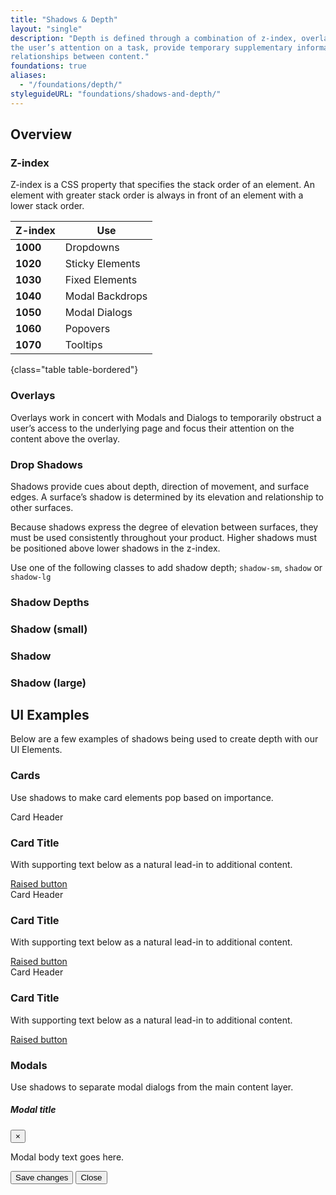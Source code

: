 ```yaml
---
title: "Shadows & Depth"
layout: "single"
description: "Depth is defined through a combination of z-index, overlays, and drop shadows. Use it to focus
the user’s attention on a task, provide temporary supplementary information, or define spatial
relationships between content."
foundations: true
aliases:
  - "/foundations/depth/"
styleguideURL: "foundations/shadows-and-depth/"
---
```


## Overview

### Z-index

Z-index is a CSS property that specifies the stack order of an element. An element with
greater stack order is always in front of an element with a lower stack order.

| Z-index  | Use             |
| -------- | --------------- |
| **1000** | Dropdowns       |
| **1020** | Sticky Elements |
| **1030** | Fixed Elements  |
| **1040** | Modal Backdrops |
| **1050** | Modal Dialogs   |
| **1060** | Popovers        |
| **1070** | Tooltips        |
{class="table table-bordered"}

### Overlays

Overlays work in concert with Modals and Dialogs to temporarily obstruct a user’s access to
the underlying page and focus their attention on the content above the overlay.

### Drop Shadows

Shadows provide cues about depth, direction of movement, and surface edges. A surface’s
shadow is determined by its elevation and relationship to other surfaces.

Because shadows express the degree of elevation between surfaces, they must be used
consistently throughout your product. Higher shadows must be positioned above lower shadows
in the z-index.

Use one of the following classes to add shadow depth; `shadow-sm`,
`shadow` or `shadow-lg`

### Shadow Depths

<div class="guide-example-block shadow-none border-0">
  <div class="row mt-2">
      <div class="col-12 col-md-4 mb-4">
        <div class="card shadow-sm">
          <div class="card-body">
            <h3 class="text-center font-weight-bold">
              Shadow (small)
            </h3>
          </div>
        </div>
        </div>
        <div class="col-12 col-md-4 mb-4">
        <div class="card shadow">
          <div class="card-body">
            <h3 class="text-center font-weight-bold">
              Shadow
            </h3>
          </div>
        </div>
        </div>
        <div class="col-12 col-md-4 mb-4">
        <div class="card shadow-lg">
          <div class="card-body">
            <h3 class="text-center font-weight-bold">
              Shadow (large)
            </h3>
          </div>
        </div>
    </div>
  </div>
</div>

## UI Examples

Below are a few examples of shadows being used to create depth with our UI Elements.

### Cards

Use shadows to make card elements pop based on importance.

<div class="guide-example-block shadow-none border-0">
  <div class="row">
    <div class="col-12 col-md-4 mb-4">
    <div class="card p-2 shadow-sm">
      <div class="card-header">Card Header</div>
      <div class="card-body">
        <h3 class="card-title">Card Title</h3>
        <p class="card-text">
          With supporting text below as a natural lead-in to additional content.
        </p>
        <a href="#" class="btn btn-primary shadow">Raised button</a>
      </div>
      </div>
    </div>
    <div class="col-12 col-md-4 mb-4">
    <div class="card p-2 shadow">
      <div class="card-header">Card Header</div>
      <div class="card-body">
        <h3 class="card-title">Card Title</h3>
        <p class="card-text">
          With supporting text below as a natural lead-in to additional content.
        </p>
        <a href="#" class="btn btn-primary shadow">Raised button</a>
      </div>
      </div>
    </div>
    <div class="col-12 col-md-4 mb-4">
    <div class="card p-2 shadow-lg">
      <div class="card-header">Card Header</div>
      <div class="card-body">
        <h3 class="card-title">Card Title</h3>
        <p class="card-text">
          With supporting text below as a natural lead-in to additional content.
        </p>
        <a href="#" class="btn btn-primary shadow">Raised button</a>
      </div>
      </div>
    </div>
  </div>
</div>

### Modals

Use shadows to separate modal dialogs from the main content layer.

<div class="guide-example-block">
  <div class="guide-sample modal-static bg-light">
    <div class="modal d-inline position-relative" tabindex="-1" role="dialog">
      <div class="modal-dialog shadow-lg" role="document">
        <div class="modal-content">
          <div class="modal-header">
            <h5 class="modal-title">Modal title</h5>
            <button
              type="button"
              class="close"
              data-dismiss="modal"
              aria-label="Close">
              <span aria-hidden="true">&times;</span>
            </button>
          </div>
          <div class="modal-body">
            <p>Modal body text goes here.</p>
          </div>
          <div class="modal-footer">
            <button type="button" class="btn btn-primary">
              Save changes
            </button>
            <button
              type="button"
              class="btn btn-secondary"
              data-dismiss="modal">
              Close
            </button>
          </div>
        </div>
      </div>
    </div>
  </div>
</div>
